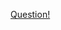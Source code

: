 <a href="https://quera.ir/problemset/contest/10164/%D8%B3%D8%A4%D8%A7%D9%84-%D8%A8%D8%A7%D8%B2%DB%8C-%D9%85%D9%86%D8%B7%D9%82%DB%8C-%D8%AF%D8%B1-%D8%A8%D8%B1%D8%B1%D9%87">Question!</a>